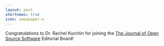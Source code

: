 ```yaml
---
layout: post
shortnews: true
icon: newspaper-o
---
```


Congratulations to Dr. Rachel Kurchin for joining the [The Journal of Open Source Software](https://joss.theoj.org/) Editorial Board!
